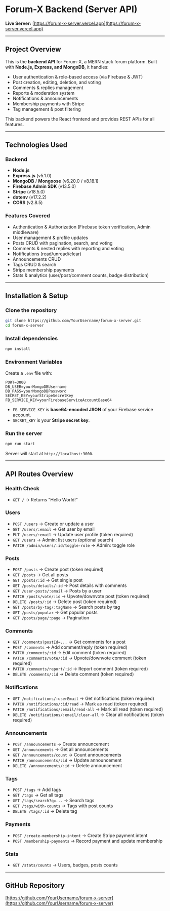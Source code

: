 # Forum-X Backend (Server API)

**Live Server:** [https://forum-x-server.vercel.app](https://forum-x-server.vercel.app)  

---

## Project Overview
This is the **backend API** for Forum-X, a MERN stack forum platform. Built with **Node.js, Express, and MongoDB**, it handles:

- User authentication & role-based access (via Firebase & JWT)  
- Post creation, editing, deletion, and voting  
- Comments & replies management  
- Reports & moderation system  
- Notifications & announcements  
- Membership payments with Stripe  
- Tag management & post filtering  

This backend powers the React frontend and provides REST APIs for all features.

---

## Technologies Used

### Backend
- **Node.js**  
- **Express.js** (v5.1.0)  
- **MongoDB** / **Mongoose** (v6.20.0 / v8.18.1)  
- **Firebase Admin SDK** (v13.5.0)  
- **Stripe** (v18.5.0)  
- **dotenv** (v17.2.2)  
- **CORS** (v2.8.5)  

### Features Covered
- Authentication & Authorization (Firebase token verification, Admin middleware)  
- User management & profile updates  
- Posts CRUD with pagination, search, and voting  
- Comments & nested replies with reporting and voting  
- Notifications (read/unread/clear)  
- Announcements CRUD  
- Tags CRUD & search  
- Stripe membership payments  
- Stats & analytics (user/post/comment counts, badge distribution)  

---

## Installation & Setup

### Clone the repository
```bash
git clone https://github.com/YourUsername/forum-x-server.git
cd forum-x-server
```

### Install dependencies
```bash
npm install
```

### Environment Variables
Create a `.env` file with:

```env
PORT=3000
DB_USER=yourMongoDBUsername
DB_PASS=yourMongoDBPassword
SECRET_KEY=yourStripeSecretKey
FB_SERVICE_KEY=yourFirebaseServiceAccountBase64
```

- `FB_SERVICE_KEY` is **base64-encoded JSON** of your Firebase service account.  
- `SECRET_KEY` is your **Stripe secret key**.

### Run the server
```bash
npm run start
```
Server will start at `http://localhost:3000`.

---

## API Routes Overview

### Health Check
* `GET /` → Returns "Hello World!"

### Users
* `POST /users` → Create or update a user
* `GET /users/:email` → Get user by email
* `PUT /users/:email` → Update user profile (token required)
* `GET /users` → Admin: list users (optional search)
* `PATCH /admin/users/:id/toggle-role` → Admin: toggle role

### Posts
* `POST /posts` → Create post (token required)
* `GET /posts` → Get all posts
* `GET /posts/:id` → Get single post
* `GET /posts/details/:id` → Post details with comments
* `GET /user-posts/:email` → Posts by a user
* `PATCH /posts/vote/:id` → Upvote/downvote post (token required)
* `DELETE /posts/:id` → Delete post (token required)
* `GET /posts/by-tag/:tagName` → Search posts by tag
* `GET /posts/popular` → Get popular posts
* `GET /posts/page/:page` → Pagination

### Comments
* `GET /comments?postId=...` → Get comments for a post
* `POST /comments` → Add comment/reply (token required)
* `PATCH /comments/:id` → Edit comment (token required)
* `PATCH /comments/vote/:id` → Upvote/downvote comment (token required)
* `PATCH /comments/report/:id` → Report comment (token required)
* `DELETE /comments/:id` → Delete comment (token required)

### Notifications
* `GET /notifications/:userEmail` → Get notifications (token required)
* `PATCH /notifications/:id/read` → Mark as read (token required)
* `PATCH /notifications/:email/read-all` → Mark all read (token required)
* `DELETE /notifications/:email/clear-all` → Clear all notifications (token required)

### Announcements
* `POST /announcements` → Create announcement
* `GET /announcements` → Get all announcements
* `GET /announcements/count` → Count announcements
* `PATCH /announcements/:id` → Update announcement
* `DELETE /announcements/:id` → Delete announcement

### Tags
* `POST /tags` → Add tags
* `GET /tags` → Get all tags
* `GET /tags/search?q=...` → Search tags
* `GET /tags/with-counts` → Tags with post counts
* `DELETE /tags/:id` → Delete tag

### Payments
* `POST /create-membership-intent` → Create Stripe payment intent
* `POST /membership-payments` → Record payment and update membership

### Stats
* `GET /stats/counts` → Users, badges, posts counts

---

## GitHub Repository
[https://github.com/YourUsername/forum-x-server](https://github.com/YourUsername/forum-x-server)
